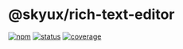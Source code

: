# @skyux/rich-text-editor

[![npm](https://img.shields.io/npm/v/@skyux/rich-text-editor.svg)](https://www.npmjs.com/package/@skyux/rich-text-editor)
[![status](https://travis-ci.org/blackbaud/skyux-rich-text-editor.svg?branch=master)](https://travis-ci.org/blackbaud/skyux-rich-text-editor)
[![coverage](https://codecov.io/gh/blackbaud/skyux-rich-text-editor/branch/master/graphs/badge.svg?branch=master)](https://codecov.io/gh/blackbaud/skyux-rich-text-editor/branch/master)
